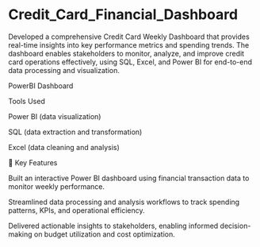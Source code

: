 # Credit_Card_Financial_Dashboard
Developed a comprehensive Credit Card Weekly Dashboard that provides real-time insights into key performance metrics and spending trends. The dashboard enables stakeholders to monitor, analyze, and improve credit card operations effectively, using SQL, Excel, and Power BI for end-to-end data processing and visualization.

PowerBI Dashboard

Tools Used

Power BI (data visualization)

SQL (data extraction and transformation)

Excel (data cleaning and analysis)

🚀 Key Features

Built an interactive Power BI dashboard using financial transaction data to monitor weekly performance.

Streamlined data processing and analysis workflows to track spending patterns, KPIs, and operational efficiency.

Delivered actionable insights to stakeholders, enabling informed decision-making on budget utilization and cost optimization.
